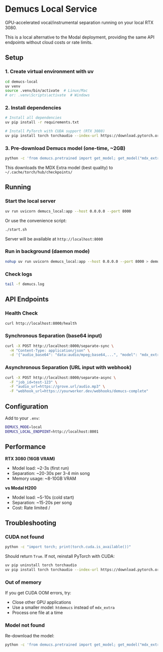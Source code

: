 # Demucs Local Service

GPU-accelerated vocal/instrumental separation running on your local RTX 3080.

This is a local alternative to the Modal deployment, providing the same API endpoints without cloud costs or rate limits.

## Setup

### 1. Create virtual environment with uv

```bash
cd demucs-local
uv venv
source .venv/bin/activate  # Linux/Mac
# or: .venv\Scripts\activate  # Windows
```

### 2. Install dependencies

```bash
# Install all dependencies
uv pip install -r requirements.txt

# Install PyTorch with CUDA support (RTX 3080)
uv pip install torch torchaudio --index-url https://download.pytorch.org/whl/cu118
```

### 3. Pre-download Demucs model (one-time, ~2GB)

```bash
python -c 'from demucs.pretrained import get_model; get_model("mdx_extra")'
```

This downloads the MDX Extra model (best quality) to `~/.cache/torch/hub/checkpoints/`

## Running

### Start the local server

```bash
uv run uvicorn demucs_local:app --host 0.0.0.0 --port 8000
```

Or use the convenience script:
```bash
./start.sh
```

Server will be available at `http://localhost:8000`

### Run in background (daemon mode)

```bash
nohup uv run uvicorn demucs_local:app --host 0.0.0.0 --port 8000 > demucs.log 2>&1 &
```

### Check logs

```bash
tail -f demucs.log
```

## API Endpoints

### Health Check
```bash
curl http://localhost:8000/health
```

### Synchronous Separation (base64 input)
```bash
curl -X POST http://localhost:8000/separate-sync \
  -H "Content-Type: application/json" \
  -d '{"audio_base64": "data:audio/mpeg;base64,...", "model": "mdx_extra"}'
```

### Asynchronous Separation (URL input with webhook)
```bash
curl -X POST http://localhost:8000/separate-async \
  -F "job_id=test-123" \
  -F "audio_url=https://grove.url/audio.mp3" \
  -F "webhook_url=https://yourworker.dev/webhooks/demucs-complete"
```

## Configuration

Add to your `.env`:

```bash
DEMUCS_MODE=local
DEMUCS_LOCAL_ENDPOINT=http://localhost:8001
```

## Performance

**RTX 3080 (16GB VRAM)**
- Model load: ~2-3s (first run)
- Separation: ~20-30s per 3-4 min song
- Memory usage: ~8-10GB VRAM

**vs Modal H200**
- Model load: ~5-10s (cold start)
- Separation: ~15-20s per song
- Cost: Rate limited / $$$$

## Troubleshooting

### CUDA not found
```bash
python -c "import torch; print(torch.cuda.is_available())"
```

Should return `True`. If not, reinstall PyTorch with CUDA:
```bash
uv pip uninstall torch torchaudio
uv pip install torch torchaudio --index-url https://download.pytorch.org/whl/cu118
```

### Out of memory
If you get CUDA OOM errors, try:
- Close other GPU applications
- Use a smaller model: `htdemucs` instead of `mdx_extra`
- Process one file at a time

### Model not found
Re-download the model:
```bash
python -c 'from demucs.pretrained import get_model; get_model("mdx_extra")'
```
